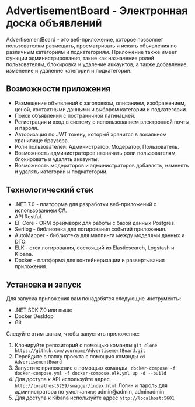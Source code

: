 # AdvertisementBoard - Электронная доска объявлений

AdvertisementBoard - это веб-приложение, которое позволяет пользователям размещать, просматривать и искать объявления по различным категориям и подкатегориям. Приложение также имеет функции администрирования, такие как назначение ролей пользователям, блокировка и удаление аккаунтов, а также добавление, изменение и удаление категорий и подкатегорий.

## Возможности приложения

- Размещение объявлений с заголовком, описанием, изображением, ценой, контактными данными и выбором категории и подкатегории.
- Поиск объявлений с постраничной пагинацией.
- Регистрация и вход в систему с использованием электронной почты и пароля.
- Авторизация по JWT токену, который хранится в локальном хранилище браузера.
- Роли пользователей: Администратор, Модератор, Пользователь.
- Возможность администраторов назначать роли пользователям, блокировать и удалять аккаунты.
- Возможность модераторов и администраторов добавлять, изменять и удалять категории и подкатегории.

## Технологический стек

- .NET 7.0 - платформа для разработки веб-приложений с использованием C#.
- API Restful.
- EF Core - ORM фреймворк для работы с базой данных Postgres.
- Serilog - библиотека для логирования событий приложения.
- AutoMapper - библиотека для маппинга между моделями данных и DTO.
- ELK - стек логирования, состоящий из Elasticsearch, Logstash и Kibana.
- Docker - платформа для контейнеризации и развертывания приложения.


## Установка и запуск

Для запуска приложения вам понадобятся следующие инструменты:

- .NET SDK 7.0 или выше
- Docker Desktop
- Git

Следуйте этим шагам, чтобы запустить приложение:

1. Клонируйте репозиторий с помощью команды `git clone https://github.com/yourname/AdvertisementBoard.git`
2. Перейдите в папку проекта с помощью команды `cd AdvertisementBoard`
3. Запустите приложение с помощью команды ` docker-compose -f docker-compose.yml -f docker-compose.elk.yml up -d --build`
5. Для доступа к API используйте адрес `http://localhost5259/swagger/index.html` Логин и пароль для администратора по умолчанию: admin@admin, adminadmin
6. Для доступа к Kibana используйте адрес `http://localhost:5601`
